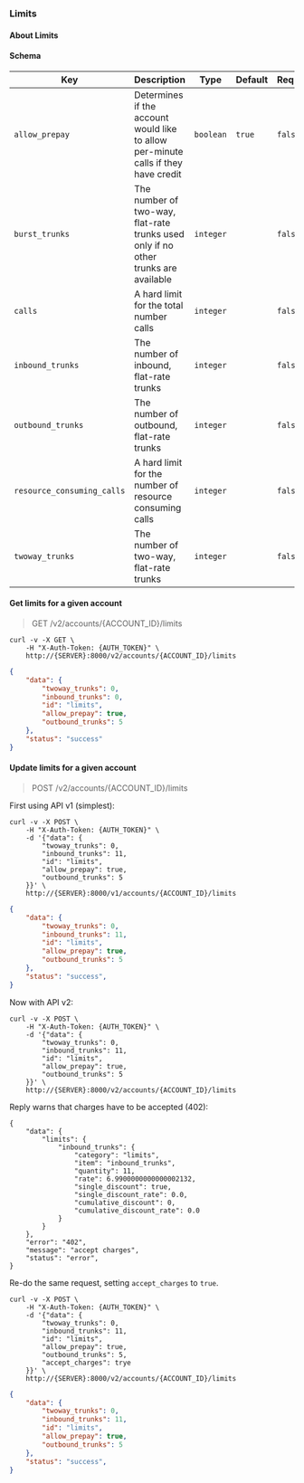 ### Limits

#### About Limits

#### Schema

Key | Description | Type | Default | Required
--- | ----------- | ---- | ------- | --------
`allow_prepay` | Determines if the account would like to allow per-minute calls if they have credit | `boolean` | `true` | `false`
`burst_trunks` | The number of two-way, flat-rate trunks used only if no other trunks are available | `integer` |   | `false`
`calls` | A hard limit for the total number calls | `integer` |   | `false`
`inbound_trunks` | The number of inbound, flat-rate trunks | `integer` |   | `false`
`outbound_trunks` | The number of outbound, flat-rate trunks | `integer` |   | `false`
`resource_consuming_calls` | A hard limit for the number of resource consuming calls | `integer` |   | `false`
`twoway_trunks` | The number of two-way, flat-rate trunks | `integer` |   | `false`


#### Get limits for a given account

> GET /v2/accounts/{ACCOUNT_ID}/limits

```shell
curl -v -X GET \
    -H "X-Auth-Token: {AUTH_TOKEN}" \
    http://{SERVER}:8000/v2/accounts/{ACCOUNT_ID}/limits
```

```json
{
    "data": {
        "twoway_trunks": 0,
        "inbound_trunks": 0,
        "id": "limits",
        "allow_prepay": true,
        "outbound_trunks": 5
    },
    "status": "success"
}
```

#### Update limits for a given account

> POST /v2/accounts/{ACCOUNT_ID}/limits

First using API v1 (simplest):

```shell
curl -v -X POST \
    -H "X-Auth-Token: {AUTH_TOKEN}" \
    -d '{"data": {
        "twoway_trunks": 0,
        "inbound_trunks": 11,
        "id": "limits",
        "allow_prepay": true,
        "outbound_trunks": 5
    }}' \
    http://{SERVER}:8000/v1/accounts/{ACCOUNT_ID}/limits
```

```json
{
    "data": {
        "twoway_trunks": 0,
        "inbound_trunks": 11,
        "id": "limits",
        "allow_prepay": true,
        "outbound_trunks": 5
    },
    "status": "success",
}
```

Now with API v2:

```shell
curl -v -X POST \
    -H "X-Auth-Token: {AUTH_TOKEN}" \
    -d '{"data": {
        "twoway_trunks": 0,
        "inbound_trunks": 11,
        "id": "limits",
        "allow_prepay": true,
        "outbound_trunks": 5
    }}' \
    http://{SERVER}:8000/v2/accounts/{ACCOUNT_ID}/limits
```

Reply warns that charges have to be accepted (402):

```
{
    "data": {
        "limits": {
            "inbound_trunks": {
                "category": "limits",
                "item": "inbound_trunks",
                "quantity": 11,
                "rate": 6.9900000000000002132,
                "single_discount": true,
                "single_discount_rate": 0.0,
                "cumulative_discount": 0,
                "cumulative_discount_rate": 0.0
            }
        }
    },
    "error": "402",
    "message": "accept charges",
    "status": "error",
}
```

Re-do the same request, setting `accept_charges` to `true`.

```shell
curl -v -X POST \
    -H "X-Auth-Token: {AUTH_TOKEN}" \
    -d '{"data": {
        "twoway_trunks": 0,
        "inbound_trunks": 11,
        "id": "limits",
        "allow_prepay": true,
        "outbound_trunks": 5,
        "accept_charges": trye
    }}' \
    http://{SERVER}:8000/v2/accounts/{ACCOUNT_ID}/limits
```

```json
{
    "data": {
        "twoway_trunks": 0,
        "inbound_trunks": 11,
        "id": "limits",
        "allow_prepay": true,
        "outbound_trunks": 5
    },
    "status": "success",
}
```
